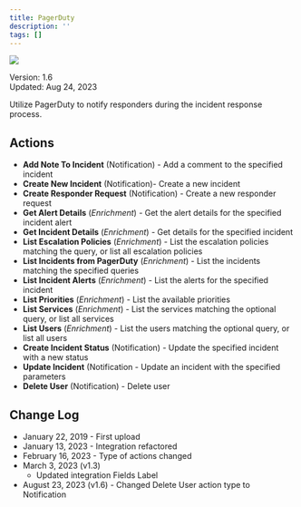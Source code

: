 ```yaml
---
title: PagerDuty
description: ''
tags: []
---
```


![](/img/platform-services/automation-service/app-central/logos/pagerduty.png)

Version: 1.6  
Updated: Aug 24, 2023

Utilize PagerDuty to notify responders during the incident response process.

## Actions

* **Add Note To Incident** (Notification) - Add a comment to the specified incident
* **Create New Incident** (Notification)- Create a new incident
* **Create Responder Request** (Notification) - Create a new responder request
* **Get Alert Details** (*Enrichment*) - Get the alert details for the specified incident alert
* **Get Incident Details** (*Enrichment*) - Get details for the specified incident
* **List Escalation Policies** (*Enrichment*) - List the escalation policies matching the query, or list all escalation policies
* **List Incidents from PagerDuty** (*Enrichment*) - List the incidents matching the specified queries
* **List Incident Alerts** (*Enrichment*) - List the alerts for the specified incident
* **List Priorities** (*Enrichment*) - List the available priorities
* **List Services** (*Enrichment*) - List the services matching the optional query, or list all services
* **List Users** (*Enrichment*) - List the users matching the optional query, or list all users
* **Create Incident Status** (Notification) - Update the specified incident with a new status
* **Update Incident** (Notification - Update an incident with the specified parameters
* **Delete User** (Notification) - Delete user

## Change Log

* January 22, 2019 - First upload
* January 13, 2023 - Integration refactored
* February 16, 2023 - Type of actions changed
* March 3, 2023 (v1.3)
	+ Updated integration Fields Label
* August 23, 2023 (v1.6) - Changed Delete User action type to Notification

